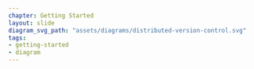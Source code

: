 ```yaml
---
chapter: Getting Started
layout: slide
diagram_svg_path: "assets/diagrams/distributed-version-control.svg"
tags:
- getting-started
- diagram
---
```

